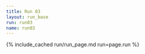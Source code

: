 ```yaml
---
title: Run 03
layout: run_base
run: run03
name: run03
---
```

{% include_cached run/run_page.md run=page.run %}

